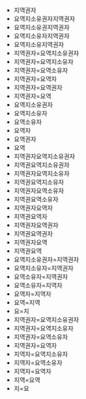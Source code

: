 - 지역권자
- 요역지소유권자지역권자
- 요역지소유권지역권자
- 요역지소유자지역권자
- 요역지소유지역권자
- 지역권자=요역지소유권자
- 지역권자=요역지소유자
- 지역권자=요역소유자
- 지역권자=요역자
- 지역권자=요역권자
- 지역권자=요역
- 요역지소유권자
- 요역지소유자
- 요역소유자
- 요역자
- 요역권자
- 요역
- 지역권자요역지소유권자
- 지역권요역지소유권자
- 지역권자요역지소유자
- 지역권요역지소유자
- 지역권자요역소유자
- 지역권요역소유자
- 지역권자요역자
- 지역권요역자
- 지역권자요역권자
- 지역권요역권자
- 지역권자요역
- 지역권요역
- 요역지소유권자=지역권자
- 요역지소유자=지역권자
- 요역소유자=지역권자
- 요역소유자=지역자
- 요역자=지역자
- 요역=지역
- 요=지
- 지역권자=요역지소유권자
- 지역권자=요역지소유자
- 지역권자=요역소유자
- 지역권자=요역자
- 지역자=요역지소유자
- 지역자=요역소유자
- 지역자=요역자
- 지역=요역
- 지=요
